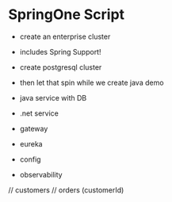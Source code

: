 # SpringOne Script

* create an enterprise cluster  
 * includes Spring Support! 
* create postgresql cluster 

* then let that spin while we create java demo

* java service with DB
* .net service
* gateway
* eureka 
* config
* observability 


// customers 
// orders (customerId)